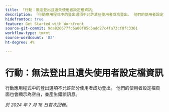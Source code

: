 ```yaml
---
title: 「行動：無法登出且遺失使用者設定檔資訊」
description: 「行動應用程式中的登出選項不允許某些使用者成功登出。 他們的使用者設定檔頁面也會顯示為空白，並產生錯誤訊息。」
hidefromtoc: true
feature: Get Started with Workfront
source-git-commit: 9da826677fc6a00f85d5add27c4fa73cf8fc3361
workflow-type: tm+mt
source-wordcount: '82'
ht-degree: 4%

---
```



# 行動：無法登出且遺失使用者設定檔資訊

行動應用程式中的登出選項不允許部分使用者成功登出。 他們的使用者設定檔頁面也會顯示為空白，並產生錯誤訊息。

_於 2024 年 7 月 18 日首次回報。_
